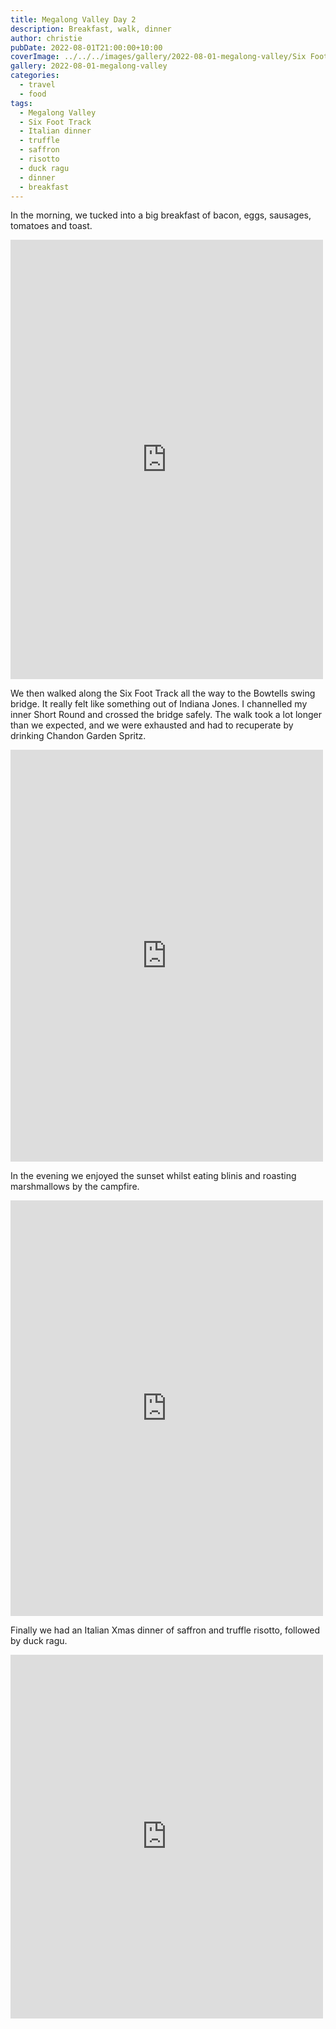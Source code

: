 ```yaml
---
title: Megalong Valley Day 2
description: Breakfast, walk, dinner
author: christie
pubDate: 2022-08-01T21:00:00+10:00
coverImage: ../../../images/gallery/2022-08-01-megalong-valley/Six Foot Track (1).jpeg
gallery: 2022-08-01-megalong-valley
categories:
  - travel
  - food
tags:
  - Megalong Valley
  - Six Foot Track
  - Italian dinner
  - truffle
  - saffron
  - risotto
  - duck ragu
  - dinner
  - breakfast
---
```


In the morning, we tucked into a big breakfast of bacon, eggs, sausages,
tomatoes and toast.

<iframe src="https://www.facebook.com/plugins/post.php?href=https%3A%2F%2Fwww.facebook.com%2Fchris1.tham%2Fposts%2Fpfbid0xXx8aeMk9zriVAX8BGULN8NotiX6EawxQRrmEWS2kJLuU76jX26yYHBVAkHuUHCZl&show_text=true&width=500" width="500" height="703" style="border:none;overflow:hidden" scrolling="no" frameborder="0" allowfullscreen="true" allow="autoplay; clipboard-write; encrypted-media; picture-in-picture; web-share"></iframe>

We then walked along the Six Foot Track all the way to the Bowtells swing bridge.
It really felt like something out of Indiana Jones. I channelled my inner
Short Round and crossed the bridge safely. The walk took a lot longer than we
expected, and we were exhausted and had to recuperate by drinking Chandon
Garden Spritz.

<iframe src="https://www.facebook.com/plugins/post.php?href=https%3A%2F%2Fwww.facebook.com%2Fchris1.tham%2Fposts%2Fpfbid02Lb8TNVZx9XNaQTxhemBSmDx5GsoKU3jeNWL59CBSEfVv8VzBhqoX3a5eDgZGB8w1l&show_text=true&width=500" width="500" height="659" style="border:none;overflow:hidden" scrolling="no" frameborder="0" allowfullscreen="true" allow="autoplay; clipboard-write; encrypted-media; picture-in-picture; web-share"></iframe>

In the evening we enjoyed the sunset whilst eating blinis and roasting
marshmallows by the campfire.

<iframe src="https://www.facebook.com/plugins/post.php?href=https%3A%2F%2Fwww.facebook.com%2Fchris1.tham%2Fposts%2Fpfbid02rwpBWfmPUttwb9xe4akJhXykX9nPpjNHaAPELEm8A7kA3LsTG72JP4RvfxQH5UkXl&show_text=true&width=500" width="500" height="665" style="border:none;overflow:hidden" scrolling="no" frameborder="0" allowfullscreen="true" allow="autoplay; clipboard-write; encrypted-media; picture-in-picture; web-share"></iframe>

Finally we had an Italian Xmas dinner of saffron and truffle risotto, followed
by duck ragu.

<iframe src="https://www.facebook.com/plugins/post.php?href=https%3A%2F%2Fwww.facebook.com%2Fchris1.tham%2Fposts%2Fpfbid02LD4x3Z7UcofPCcexrwS71d7Hrz31Ac8M74fzzndTRGN9KHMPyRJEt4ep7gUK5Duvl&show_text=true&width=500" width="500" height="582" style="border:none;overflow:hidden" scrolling="no" frameborder="0" allowfullscreen="true" allow="autoplay; clipboard-write; encrypted-media; picture-in-picture; web-share"></iframe>
